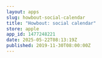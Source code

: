 ```yaml
---
layout: apps
slug: howbout-social-calendar
title: "Howbout: social calendar"
store: apple
app_id: 1477248221
date: 2025-05-22T08:13:19Z
published: 2019-11-30T08:00:00Z
---
```

